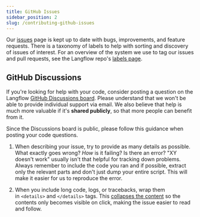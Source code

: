```yaml
---
title: GitHub Issues
sidebar_position: 2
slug: /contributing-github-issues
---
```


Our [issues](https://github.com/langflow-ai/langflow/issues) page is kept up to date with bugs, improvements, and feature requests. There is a taxonomy of labels to help with sorting and discovery of issues of interest. For an overview of the system we use to tag our issues and pull requests, see the Langflow repo's [labels page](https://github.com/langflow-ai/langflow/labels).

## GitHub Discussions

If you're looking for help with your code, consider posting a question on the Langflow [GitHub Discussions board](https://github.com/langflow-ai/langflow/discussions). Please understand that we won't be able to provide individual support via email. We also believe that help is much more valuable if it's **shared publicly**, so that more people can benefit from it.

Since the Discussions board is public, please follow this guidance when posting your code questions.

1. When describing your issue, try to provide as many details as possible. What exactly goes wrong? _How_ is it failing? Is there an error? "XY doesn't work" usually isn't that helpful for tracking down problems. Always remember to include the code you ran and if possible, extract only the relevant parts and don't just dump your entire script. This will make it easier for us to reproduce the error.

2. When you include long code, logs, or tracebacks, wrap them in `<details>` and `</details>` tags. This [collapses the content](https://developer.mozilla.org/en/docs/Web/HTML/Element/details) so the contents only becomes visible on click, making the issue easier to read and follow.